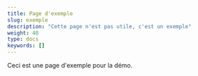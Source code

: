 ```yaml
---
title: Page d'exemple
slug: exemple
description: "Cette page n'est pas utile, c'est un exemple"
weight: 40
type: docs
keywords: []
---
```


Ceci est une page d'exemple pour la démo.